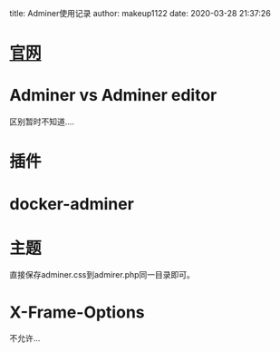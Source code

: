 title: Adminer使用记录
author: makeup1122
date: 2020-03-28 21:37:26



# [官网](https://www.adminer.org/)

# Adminer vs Adminer editor

区别暂时不知道....

# 插件

# docker-adminer

# 主题

直接保存adminer.css到admirer.php同一目录即可。

# X-Frame-Options

不允许...